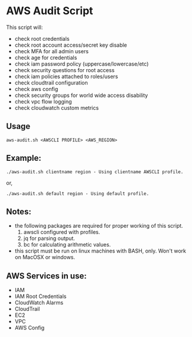 # AWS Audit Script

This script will:
- check root credentials
- check root account access/secret key disable
- check MFA for all admin users
- check age for credentials
- check iam password policy (uppercase/lowercase/etc)
- check security questions for root access
- check iam policies attached to roles/users
- check cloudtrail configuration
- check aws config
- check security groups for world wide access disability
- check vpc flow logging
- check cloudwatch custom metrics

## Usage
```
aws-audit.sh <AWSCLI PROFILE> <AWS_REGION>
```

## Example:
```
./aws-audit.sh clientname region - Using clientname AWSCLI profile.
```
or,
```
./aws-audit.sh default region - Using default profile.
```

## Notes:
- the following packages are required for proper working of this script.
	1. awscli configured with profiles.
	2. jq for parsing output.
	3. bc for calculating arithmetic values.
- this script must be run on linux machines with BASH, only. Won't work on MacOSX or windows.

## AWS Services in use:
* IAM
* IAM Root Credentials
* CloudWatch Alarms
* CloudTrail
* EC2
* VPC
* AWS Config
